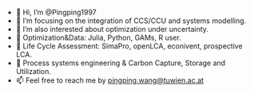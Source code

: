 - 👋 Hi, I’m @Pingping1997
- 👀 I’m focusing on the integration of CCS/CCU and systems modelling.
- 👀 I’m also interested about optimization under uncertainty.
- 🌱 Optimization&Data: Julia, Python, GAMs, R user.
- 🌱 Life Cycle Assessment: SimaPro, openLCA, econivent, prospective LCA.
- 💞️ Process systems engineering & Carbon Capture, Storage and Utilization.
- 📫 Feel free to reach me by pingping.wang@tuwien.ac.at

<!---
Pingping1997/Pingping1997 is a ✨ special ✨ repository because its `README.md` (this file) appears on your GitHub profile.
You can click the Preview link to take a look at your changes.
--->
